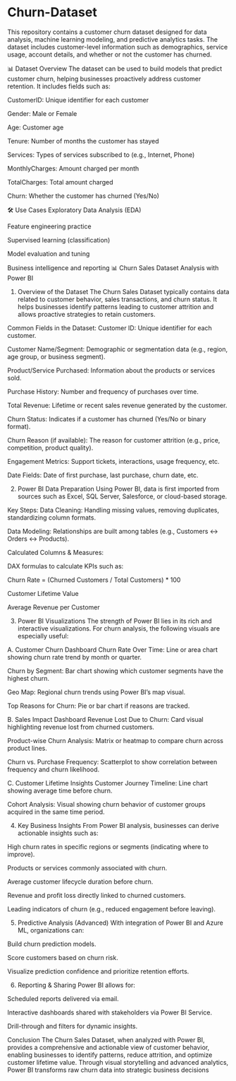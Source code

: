 # Churn-Dataset 
This repository contains a customer churn dataset designed for data analysis, machine learning modeling, and predictive analytics tasks. The dataset includes customer-level information such as demographics, service usage, account details, and whether or not the customer has churned.

📊 Dataset Overview
The dataset can be used to build models that predict customer churn, helping businesses proactively address customer retention. It includes fields such as:

CustomerID: Unique identifier for each customer

Gender: Male or Female

Age: Customer age

Tenure: Number of months the customer has stayed

Services: Types of services subscribed to (e.g., Internet, Phone)

MonthlyCharges: Amount charged per month

TotalCharges: Total amount charged

Churn: Whether the customer has churned (Yes/No)

🛠️ Use Cases
Exploratory Data Analysis (EDA)

Feature engineering practice

Supervised learning (classification)

Model evaluation and tuning

Business intelligence and reporting
📊 Churn Sales Dataset Analysis with Power BI
1. Overview of the Dataset
The Churn Sales Dataset typically contains data related to customer behavior, sales transactions, and churn status. It helps businesses identify patterns leading to customer attrition and allows proactive strategies to retain customers.

Common Fields in the Dataset:
Customer ID: Unique identifier for each customer.

Customer Name/Segment: Demographic or segmentation data (e.g., region, age group, or business segment).

Product/Service Purchased: Information about the products or services sold.

Purchase History: Number and frequency of purchases over time.

Total Revenue: Lifetime or recent sales revenue generated by the customer.

Churn Status: Indicates if a customer has churned (Yes/No or binary format).

Churn Reason (if available): The reason for customer attrition (e.g., price, competition, product quality).

Engagement Metrics: Support tickets, interactions, usage frequency, etc.

Date Fields: Date of first purchase, last purchase, churn date, etc.

2. Power BI Data Preparation
Using Power BI, data is first imported from sources such as Excel, SQL Server, Salesforce, or cloud-based storage.

Key Steps:
Data Cleaning: Handling missing values, removing duplicates, standardizing column formats.

Data Modeling: Relationships are built among tables (e.g., Customers ↔ Orders ↔ Products).

Calculated Columns & Measures:

DAX formulas to calculate KPIs such as:

Churn Rate = (Churned Customers / Total Customers) * 100

Customer Lifetime Value

Average Revenue per Customer

3. Power BI Visualizations
The strength of Power BI lies in its rich and interactive visualizations. For churn analysis, the following visuals are especially useful:

A. Customer Churn Dashboard
Churn Rate Over Time: Line or area chart showing churn rate trend by month or quarter.

Churn by Segment: Bar chart showing which customer segments have the highest churn.

Geo Map: Regional churn trends using Power BI’s map visual.

Top Reasons for Churn: Pie or bar chart if reasons are tracked.

B. Sales Impact Dashboard
Revenue Lost Due to Churn: Card visual highlighting revenue lost from churned customers.

Product-wise Churn Analysis: Matrix or heatmap to compare churn across product lines.

Churn vs. Purchase Frequency: Scatterplot to show correlation between frequency and churn likelihood.

C. Customer Lifetime Insights
Customer Journey Timeline: Line chart showing average time before churn.

Cohort Analysis: Visual showing churn behavior of customer groups acquired in the same time period.

4. Key Business Insights
From Power BI analysis, businesses can derive actionable insights such as:

High churn rates in specific regions or segments (indicating where to improve).

Products or services commonly associated with churn.

Average customer lifecycle duration before churn.

Revenue and profit loss directly linked to churned customers.

Leading indicators of churn (e.g., reduced engagement before leaving).

5. Predictive Analysis (Advanced)
With integration of Power BI and Azure ML, organizations can:

Build churn prediction models.

Score customers based on churn risk.

Visualize prediction confidence and prioritize retention efforts.

6. Reporting & Sharing
Power BI allows for:

Scheduled reports delivered via email.

Interactive dashboards shared with stakeholders via Power BI Service.

Drill-through and filters for dynamic insights.

Conclusion
The Churn Sales Dataset, when analyzed with Power BI, provides a comprehensive and actionable view of customer behavior, enabling businesses to identify patterns, reduce attrition, and optimize customer lifetime value. Through visual storytelling and advanced analytics, Power BI transforms raw churn data into strategic business decisions




